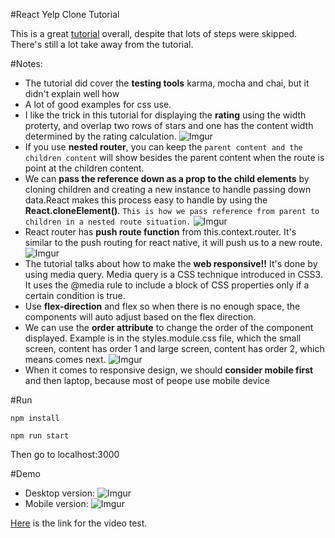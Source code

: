 #React Yelp Clone Tutorial

This is a great [tutorial](https://www.fullstackreact.com/articles/react-tutorial-cloning-yelp/) overall, despite that lots of steps were skipped. There's still a lot take away from the tutorial. 


#Notes: 
- The tutorial did cover the **testing tools** karma, mocha and chai, but it didn't explain well how
- A lot of good examples for css use. 
- I like the trick in this tutorial for displaying the **rating** using the width proterty, and overlap two rows of stars and one has the content width determined by the rating calculation.
![Imgur](http://i.imgur.com/Tibrbno.png)
- If you use **nested router**, you can keep the ```parent content and the children content``` will show besides the parent content when the route is point at the children content.
- We can **pass the reference down as a prop to the child elements** by cloning children and creating a new instance to handle passing down data.React makes this process easy to handle by using the **React.cloneElement()**. ```This is how we pass reference from parent to children in a nested route situation.```
![Imgur](http://i.imgur.com/UJYGcx8.png)
- React router has **push route function** from this.context.router. It's similar to the push routing for react native, it will push us to a new route.
![Imgur](http://i.imgur.com/ANwucAk.png)
- The tutorial talks about how to make the **web responsive!!** It's done by using media query. Media query is a CSS technique introduced in CSS3. It uses the @media rule to include a block of CSS properties only if a certain condition is true.
- Use **flex-direction** and flex so when there is no enough space, the components will auto adjust based on the flex direction.
- We can use the **order attribute** to change the order of the component displayed. Example is in the styles.module.css file, which the small screen, content has order 1 and large screen, content has order 2, which means comes next.
![Imgur](http://i.imgur.com/7gc2z4t.png)
- When it comes to responsive design, we should **consider mobile first** and then laptop, because most of peope use mobile device




#Run
```
npm install

npm run start
```
Then go to localhost:3000

#Demo
- Desktop version:
![Imgur](http://imgur.com/D55jSCo.gif)
- Mobile version: 
![Imgur](http://imgur.com/GzzOB7d.gif)


[Here](https://youtu.be/N8z6TuWfOqo) is the link for the video test. 



